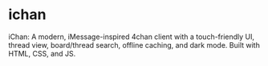 # ichan
iChan: A modern, iMessage-inspired 4chan client with a touch-friendly UI, thread view, board/thread search, offline caching, and dark mode. Built with HTML, CSS, and JS.
